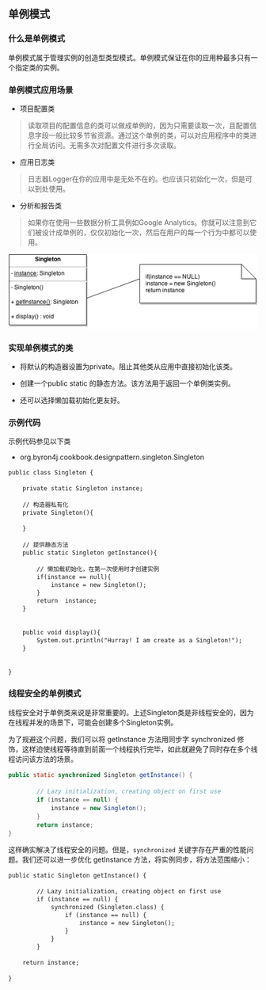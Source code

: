 ## 单例模式

### 什么是单例模式

单例模式属于管理实例的创造型类型模式。单例模式保证在你的应用种最多只有一个指定类的实例。

### 单例模式应用场景

- 项目配置类
>读取项目的配置信息的类可以做成单例的，因为只需要读取一次，且配置信息字段一般比较多节省资源。通过这个单例的类，可以对应用程序中的类进行全局访问。无需多次对配置文件进行多次读取。

- 应用日志类
>日志器Logger在你的应用中是无处不在的。也应该只初始化一次，但是可以到处使用。

- 分析和报告类
>如果你在使用一些数据分析工具例如Google Analytics。你就可以注意到它们被设计成单例的，仅仅初始化一次，然后在用户的每一个行为中都可以使用。

![单例模式简图](Singleton-Class-Diagram-.png)


### 实现单例模式的类

- 将默认的构造器设置为private。阻止其他类从应用中直接初始化该类。

- 创建一个public static 的静态方法。该方法用于返回一个单例类实例。

- 还可以选择懒加载初始化更友好。

### 示例代码

示例代码参见以下类

- org.byron4j.cookbook.designpattern.singleton.Singleton

```
public class Singleton {

    private static Singleton instance;

    // 构造器私有化
    private Singleton(){

    }

    // 提供静态方法
    public static Singleton getInstance(){

        // 懒加载初始化，在第一次使用时才创建实例
        if(instance == null){
            instance = new Singleton();
        }
        return  instance;
    }


    public void display(){
        System.out.println("Hurray! I am create as a Singleton!");
    }


}
```



### 线程安全的单例模式

线程安全对于单例类来说是非常重要的。上述Singleton类是非线程安全的，因为在线程并发的场景下，可能会创建多个Singleton实例。

为了规避这个问题，我们可以将 getInstance 方法用同步字 synchronized 修饰，这样迫使线程等待直到前面一个线程执行完毕，如此就避免了同时存在多个线程访问该方法的场景。

```java
public static synchronized Singleton getInstance() {
		
		// Lazy initialization, creating object on first use
		if (instance == null) {
			instance = new Singleton();
		}
		return instance;
}
```

这样确实解决了线程安全的问题。但是，```synchronized``` 关键字存在严重的性能问题。我们还可以进一步优化 getInstance 方法，将实例同步，将方法范围缩小：

```
public static Singleton getInstance() {

		// Lazy initialization, creating object on first use
		if (instance == null) {
			synchronized (Singleton.class) {
				if (instance == null) {
					instance = new Singleton();
				}
			}
		}

	return instance;

}
```

